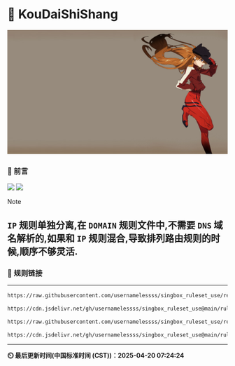 
# 🧸 KouDaiShiShang
![](https://raw.githubusercontent.com/usernamelessss/picture-bed/main/images/202504042256831.jpg)
### 📣 前言
![](https://shields.io/badge/-移除重复规则-ff69b4) ![](https://shields.io/badge/-IP&nbsp;规则单独存放不与&nbsp;DOMAIN&nbsp;等混合-green)
> [!NOTE]
**`IP` 规则单独分离,在 `DOMAIN` 规则文件中,不需要 `DNS` 域名解析的,如果和 `IP` 规则混合,导致排列路由规则的时候,顺序不够灵活.**
---

###  🔗 规则链接
---

```url
https://raw.githubusercontent.com/usernamelessss/singbox_ruleset_use/refs/heads/main/rule/KouDaiShiShang/KouDaiShiShang_No_IP.json
```

```url
https://cdn.jsdelivr.net/gh/usernamelessss/singbox_ruleset_use@main/rule/KouDaiShiShang/KouDaiShiShang_No_IP.json
```

```url
https://raw.githubusercontent.com/usernamelessss/singbox_ruleset_use/refs/heads/main/rule/KouDaiShiShang/KouDaiShiShang_No_IP.srs
```

```url
https://cdn.jsdelivr.net/gh/usernamelessss/singbox_ruleset_use@main/rule/KouDaiShiShang/KouDaiShiShang_No_IP.srs
```

---
**⏲️ 最后更新时间(中国标准时间 (CST))：2025-04-20 07:24:24**
